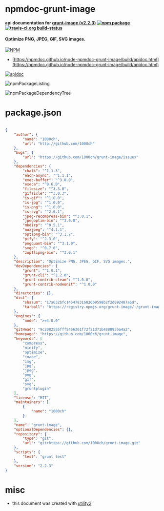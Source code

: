 # npmdoc-grunt-image

#### api documentation for  [grunt-image (v2.2.3)](https://github.com/1000ch/grunt-image)  [![npm package](https://img.shields.io/npm/v/npmdoc-grunt-image.svg?style=flat-square)](https://www.npmjs.org/package/npmdoc-grunt-image) [![travis-ci.org build-status](https://api.travis-ci.org/npmdoc/node-npmdoc-grunt-image.svg)](https://travis-ci.org/npmdoc/node-npmdoc-grunt-image)

#### Optimize PNG, JPEG, GIF, SVG images.

[![NPM](https://nodei.co/npm/grunt-image.png?downloads=true&downloadRank=true&stars=true)](https://www.npmjs.com/package/grunt-image)

- [https://npmdoc.github.io/node-npmdoc-grunt-image/build/apidoc.html](https://npmdoc.github.io/node-npmdoc-grunt-image/build/apidoc.html)

[![apidoc](https://npmdoc.github.io/node-npmdoc-grunt-image/build/screenCapture.buildCi.browser.%252Ftmp%252Fbuild%252Fapidoc.html.png)](https://npmdoc.github.io/node-npmdoc-grunt-image/build/apidoc.html)

![npmPackageListing](https://npmdoc.github.io/node-npmdoc-grunt-image/build/screenCapture.npmPackageListing.svg)

![npmPackageDependencyTree](https://npmdoc.github.io/node-npmdoc-grunt-image/build/screenCapture.npmPackageDependencyTree.svg)



# package.json

```json

{
    "author": {
        "name": "1000ch",
        "url": "http://github.com/1000ch"
    },
    "bugs": {
        "url": "https://github.com/1000ch/grunt-image/issues"
    },
    "dependencies": {
        "chalk": "^1.1.3",
        "each-async": "^1.1.1",
        "exec-buffer": "^3.0.0",
        "execa": "^0.6.0",
        "filesize": "^3.3.0",
        "gifsicle": "^3.0.3",
        "is-gif": "^1.0.0",
        "is-jpg": "^1.0.0",
        "is-png": "^1.0.0",
        "is-svg": "^2.0.1",
        "jpeg-recompress-bin": "^3.0.1",
        "jpegoptim-bin": "^3.0.0",
        "mkdirp": "^0.5.1",
        "mozjpeg": "^4.1.1",
        "optipng-bin": "^3.1.2",
        "pify": "^2.3.0",
        "pngquant-bin": "^3.1.0",
        "svgo": "^0.7.0",
        "zopflipng-bin": "^3.0.1"
    },
    "description": "Optimize PNG, JPEG, GIF, SVG images.",
    "devDependencies": {
        "grunt": "^1.0.1",
        "grunt-cli": "^1.2.0",
        "grunt-contrib-clean": "^1.0.0",
        "grunt-contrib-nodeunit": "^1.0.0"
    },
    "directories": {},
    "dist": {
        "shasum": "17a632bfc145478316826b9598b2f2d092487a6d",
        "tarball": "https://registry.npmjs.org/grunt-image/-/grunt-image-2.2.3.tgz"
    },
    "engines": {
        "node": ">=4.0.0"
    },
    "gitHead": "9c2082555fff5456301f72f21d71b488895ba4a2",
    "homepage": "https://github.com/1000ch/grunt-image",
    "keywords": [
        "compress",
        "minify",
        "optimize",
        "image",
        "img",
        "jpg",
        "jpeg",
        "png",
        "gif",
        "svg",
        "gruntplugin"
    ],
    "license": "MIT",
    "maintainers": [
        {
            "name": "1000ch"
        }
    ],
    "name": "grunt-image",
    "optionalDependencies": {},
    "repository": {
        "type": "git",
        "url": "git+https://github.com/1000ch/grunt-image.git"
    },
    "scripts": {
        "test": "grunt test"
    },
    "version": "2.2.3"
}
```



# misc
- this document was created with [utility2](https://github.com/kaizhu256/node-utility2)
